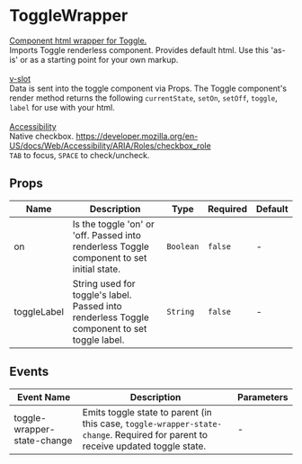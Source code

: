 # ToggleWrapper

<u>Component html wrapper for Toggle.</u><br> Imports Toggle renderless component. Provides default html. Use this 'as-is' or as a starting point for your own markup. <br><br><u>v-slot</u><br>Data is sent into the toggle component via Props. The Toggle component's render method returns the following `currentState`, `setOn`, `setOff`, `toggle`, `label` for use with your html. <br><br><u>Accessibility</u><br>Native checkbox. <a href="https://developer.mozilla.org/en-US/docs/Web/Accessibility/ARIA/Roles/checkbox_role">https://developer.mozilla.org/en-US/docs/Web/Accessibility/ARIA/Roles/checkbox_role</a> <br>`TAB` to focus, `SPACE` to check/uncheck.

## Props

<!-- @vuese:ToggleWrapper:props:start -->
|Name|Description|Type|Required|Default|
|---|---|---|---|---|
|on|Is the toggle 'on' or 'off. Passed into renderless Toggle component to set initial state.|`Boolean`|`false`|-|
|toggleLabel|String used for toggle's label. Passed into renderless Toggle component to set toggle label.|`String`|`false`|-|

<!-- @vuese:ToggleWrapper:props:end -->


## Events

<!-- @vuese:ToggleWrapper:events:start -->
|Event Name|Description|Parameters|
|---|---|---|
|toggle-wrapper-state-change|Emits toggle state to parent (in this case, `toggle-wrapper-state-change`. Required for parent to receive updated toggle state.|-|

<!-- @vuese:ToggleWrapper:events:end -->


